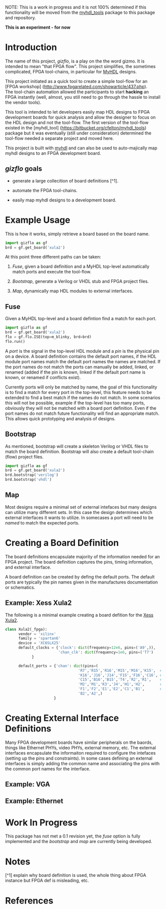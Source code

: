 
NOTE:  This is a work in progress and it is not 100% determined
if this functionality will be moved from the
[myhdl_tools](https://bitbucket.org/cfelton/myhdl_tools) 
package to this package and repository.  

**This is an experiment - for now**


Introduction
============
The name of this project, *gizflo*, is a play on the the word 
gizmo.  It is intended to mean "that FPGA flow".  This project 
simplifies, the sometimes complicated, FPGA tool-chains, in 
particular for [MyHDL](www.myhdl.org) designs.

This project initiated as a quick tool to create a simple
tool-flow for an [FPGA workshop]
(http://www.fpgarelated.com/showarticle/437.php).  
The tool-chain automation allowed the participants to start 
**hacking** an FPGA instantly (well, almost, you still need to 
go through the hassle to install the vendor tools).

This tool is intended to let developers easily map HDL designs to
FPGA development boards for quick analysis and allow the designer 
to focus on the HDL design and not the tool-flow.  The first version 
of the tool-flow existed in the [myhdl_tool]
(https://bitbucket.org/cfelton/myhdl_tools) 
package but it was eventually (still under consideration) determined 
the tool-flow needed a separate project and moved here.

This project is built with [myhdl](www.myhdl.org) and can 
also be used to auto-majically map myhdl designs to an FPGA 
development board.

*gizflo* goals
--------------

  * generate a large collecition of board definitions [^1].

  * automate the FPGA tool-chains.

  * easily map myhdl designs to a development board.


Example Usage
=============
This is how it works, simply retrieve a board based on the 
board name.  

```python
import gizflo as gf
brd = gf.get_board('xula2')
```

At this point three different paths can be taken:


  1. *Fuse*, given a board definition and a MyHDL top-level
     automatically match ports and execute the tool-flow.

  2. *Bootstrap*, generate a Verilog or VHDL stub and
     FPGA project files.

  <!-- extract -->
  3. *Map*, dynamically map HDL modules to external interfaces.


Fuse 
----
Given a MyHDL top-level and a board defintion find a
match for each port. 

```python
import gizflo as gf
brd = gf.get_board('xula2')
flo = gf.flo.ISE(top=m_blinky, brd=brd)
flo.run()
```

A *port* is the signal in the top-level HDL module and a *pin* is 
the physical pin on a device.  A board definition contains the 
default port names, if the HDL module port names match the default 
port names the names are matched.  If the port names do not match 
the ports can manually be added, linked, or renamed (added if the 
pin is known, linked if the default port name is known, or renamed 
if conflicts exist).

<!-- @todo: -->
Currently ports will only be matched by name, the goal of this 
functionality is to find a match for every port in the top-level,
this feature needs to be extended to find a best match if the 
names do not match.  In some scenarios this will not be possible, 
example if the top-level has too many ports, obviously they will 
not be matched with a board port definition.  Even if the port 
names do not match future functionality will find an appropriate 
match.  This allows quick prototyping and analysis of designs.


Bootstrap
---------
As mentioned, bootstrap will create a skeleton Verilog or
VHDL files to match the board definition.  Bootstrap will 
also create a default tool-chain (flow) project files.

```python
import gizflo as gf
brd = gf.get_board('xula2')
brd.bootstrap('verilog')
brd.bootstrap('vhdl')
```


<!-- 
 ** not sure about the name for this feature **
 This example should show how a module defines the HDL 
 based on the interfaces available.
-->
Map
---
Most designs require a minimal set of external intefaces but
many designs can utilize many different sets.  In this case 
the design determines which external interfaces it wants to 
utilize.  In somecases a port will need to be *named* to match
the expected ports.

<!-- 
  This example needs some more thought, the example 
  needs to capture mithro's intentaion, extracting 
  interfaces and building the design around the available
  interfaces.


```python
import gizflo as gf

# get a particular board
brd = gf.get_board('xula2')

# pass the board to the top-level, the top-level will 
# create the portmap, the "ports()" provides a ditionary
# of ports.
g = m_top_level(**brd.get_portmap())

# now the top-level determine which external interfaces
# to include, run the FPGA flow
brd.run(m_top_level)
```

```python
def m_top_level(brd=brd):
    
```

-->

Creating a Board Definition
===========================
The board definitions encapsulate majority of the information
needed for an FPGA project.  The board definition captures the
pins, timing information, and external interface.

A board definition can be created by defing the default ports.
The default ports are typically the pin names given in the 
manufactures documentation or schematics.

Example: Xess Xula2
-------------------
The following is a minimal example creating a board defition
for the [Xess Xula2](http://www.xess.com/shop/product/xula2-lx25/).

```python
class Xula2(_fpga):
      vendor = 'xilinx'
      family = 'spartan6'
      device = 'XC6SLX25'
      default_clocks = {'clock': dict(frequency=12e6, pins=('A9',)),
                        'chan_clk': dict(frequency=1e6, pins=('T7')
			}

      default_ports = {'chan': dict(pins=(
                                 'R7','R15','R16','M15','M16','K15',  #0-5
                                 'K16','J16','J14','F15','F16','C16', #6-11
                                 'C15','B16','B15','T4','R2','R1',    #12-17
                                 'M2','M1','K3','J4','H1','H2',       #18-23
                                 'F1','F2','E1','E2','C1','B1',       #24-29
                                 'B2','A2',) 
                      }

```

Creating External Interface Definitions
=======================================
Many FPGA development boards have similar peripherals on the baords, 
things like Ethernet PHYs, video PHYs, external memory, etc.  The 
external interfaces encapsulate the informaiton required to configure
the intefaces (setting up the pins and constraints).  In some cases
defining an external interfaces is simply adding the common name and
associating the pins with the common port names for the interface.

Example: VGA
------------

Example: Ethernet
-----------------


Work In Progress
================
This package has not met a 0.1 revision yet, the *fuse* option 
is fully implemented and the *bootstrap* and *map* are currently
being developed.

<!--
MyHDL Version
=============
Currenlty a modified version of the MyHDL package needs to be
utilized to use the *bootstrap* function.  A [MEP]() has been
created and the required feature should be incorporate soon.
Go [here]() and up-vote the issue to insentivize the addition.
-->

Notes
=====
[^1] explain why board definition is used, the whole thing about 
     FPGA instance but FPGA def is misleading, etc.

References
==========
